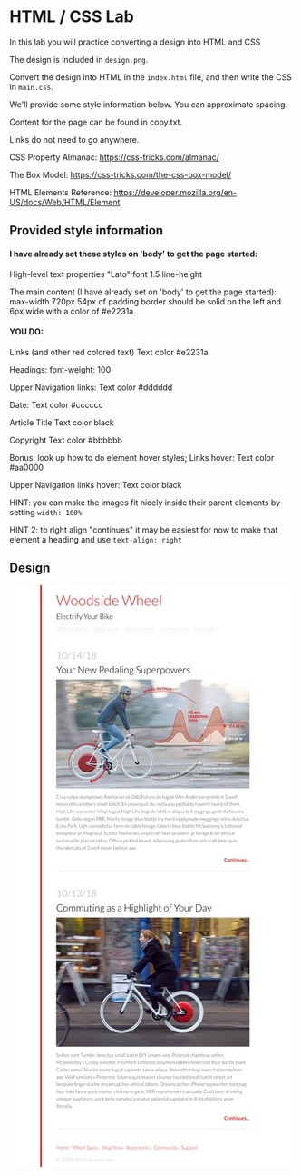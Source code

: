 # HTML / CSS Lab

In this lab you will practice converting a design into HTML and CSS

The design is included in `design.png`.

Convert the design into HTML in the `index.html` file, and then write the CSS in `main.css`.

We'll provide some style information below. You can approximate spacing.

Content for the page can be found in copy.txt.

Links do not need to go anywhere.

CSS Property Almanac: https://css-tricks.com/almanac/

The Box Model: https://css-tricks.com/the-css-box-model/

HTML Elements Reference: https://developer.mozilla.org/en-US/docs/Web/HTML/Element

## Provided style information

#### I have already set these styles on 'body' to get the page started:
  High-level text properties
  "Lato" font
  1.5 line-height

  The main content (I have already set on 'body' to get the page started):
  max-width 720px
  54px of padding
  border should be solid on the left and 6px wide with a color of #e2231a

#### YOU DO:

  Links (and other red colored text)
  Text color #e2231a

  Headings:
  font-weight: 100

  Upper Navigation links:
  Text color #dddddd

  Date:
  Text color #cccccc

  Article Title
  Text color black

  Copyright
  Text color #bbbbbb

  Bonus: look up how to do element hover styles;
  Links hover:
  Text color #aa0000

  Upper Navigation links hover:
  Text color black

  HINT: you can make the images fit nicely inside their parent elements by setting `width: 100%`

  HINT 2: to right align "continues" it may be easiest for now to make that element a heading and use `text-align: right`

## Design
![Woodside Wheel](design.png)
